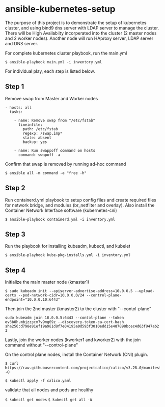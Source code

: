 # ansible-kubernetes-setup
The purpose of this project is to demonstrate the setup of kubernetes cluster, and using bind9 dns server with LDAP server to manage the cluster.
There will be High Availabilty incorperated into the cluster (2 master nodes and 2 worker nodes).
Another node will run HAproxy server, LDAP server and DNS server.

For complete kubernetes cluster playbook, run the main.yml
```
$ ansible-playbook main.yml -i inventory.yml
```

For individual play, each step is listed below. 
## Step 1
Remove swap from Master and Worker nodes
```
- hosts: all
  tasks:
  
    - name: Remove swap from "/etc/fstab"
      lineinfile:
        path: /etc/fstab
        regexp: /swap.imp*
        state: absent
        backup: yes
      
    - name: Run swappoff command on hosts
      command: swapoff -a
```
Confirm that swap is removed by running ad-hoc command

`$ ansible all -m command -a "free -h" `

## Step 2
Run containerd.yml playbook to setup config files and create required files for network bridge, 
and modules (br_netfilter and overlay). Also install the Container Network Interface software (kubernetes-cni)

`$ ansible-playbook containerd.yml -i inventory.yml ` 

## Step 3
Run the playbook for installing kubeadm, kubectl, and kubelet

`$ ansible-playbook kube-pkg-installs.yml -i inventory.yml ` 

## Step 4 
Initialize the main master node (kmaster1)

`$ sudo kubeadm init --apiserver-advertise-address=10.0.0.5 --upload-certs --pod-network-cidr=10.0.0.0/24 --control-plane-endpoint="10.0.0.10:6443"`

Then join the 2nd master (kmaster2) to the cluster with "--contol-plane"

`sudo kubeadm join 10.0.0.5:6443 --contol-plane --token ov3b0h.mbjzzpcm7v9mg69z --discovery-token-ca-cert-hash sha256:d798e91ef19a981d8f7e04195a0d593f3010edd15e487898bcec4d63f947ab23`

Lastly, join the worker nodes (kworker1 and kworker2) with the join command without "--control-plane"

On the control plane nodes, install the Container Network (CNI) plugin.
```
$ curl https://raw.githubusercontent.com/projectcalico/calico/v3.28.0/manifests/calico.yaml -O

$ kubectl apply -f calico.yaml
```
validate that all nodes and pods are healthy

`$ kubectl get nodes`
`$ kubectl get all -A`


